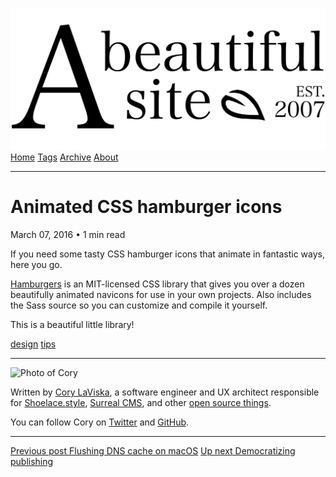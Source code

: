 <a href="../../index.html" class="header-link"><img src="../../images/logos/wordmark.svg" alt="A Beautiful Site" class="wordmark" /></a> <a href="../../index.html" class="nav-item">Home</a> <a href="../../tags/index.html" class="nav-item">Tags</a> <a href="../index.html" class="nav-item">Archive</a> <a href="../../about/index.html" class="nav-item">About</a>

---

# Animated CSS hamburger icons

March 07, 2016 • 1 min read

If you need some tasty CSS hamburger icons that animate in fantastic ways, here you go.

[Hamburgers](https://jonsuh.com/hamburgers/) is an MIT-licensed CSS library that gives you over a dozen beautifully animated navicons for use in your own projects. Also includes the Sass source so you can customize and compile it yourself.

This is a beautiful little library!

<a href="../../tags/design/index.html" class="post-tag">design</a> <a href="../../tags/tips/index.html" class="post-tag">tips</a>

---

<img src="http://0.gravatar.com/avatar/bf1b3b95fd5b096a3592247c29667b33?s=512" alt="Photo of Cory" class="avatar avatar-small" />

Written by [Cory LaViska](../../index-4.html), a software engineer and UX architect responsible for [Shoelace.style](https://shoelace.style/), [Surreal CMS](https://www.surrealcms.com/), and other [open source things](https://github.com/claviska).

You can follow Cory on [Twitter](https://twitter.com/claviska) and [GitHub](https://github.com/claviska).

---

<a href="../flush-dns-cache-on-os-x/index.html" class="post-nav-previous"><span class="small">Previous post</span> Flushing DNS cache on macOS</a> <a href="../democratizing-publishing/index.html" class="post-nav-next"><span class="small">Up next</span> Democratizing publishing</a>

